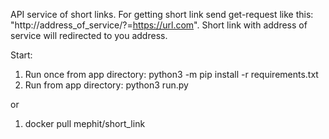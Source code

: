API service of short links.
For getting short link send get-request like this: "http://address_of_service/?=https://url.com".
Short link with address of service will redirected to you address.

Start:
1) Run once from app directory: python3 -m pip install -r requirements.txt
2) Run from app directory: python3 run.py

or

1) docker pull mephit/short_link
